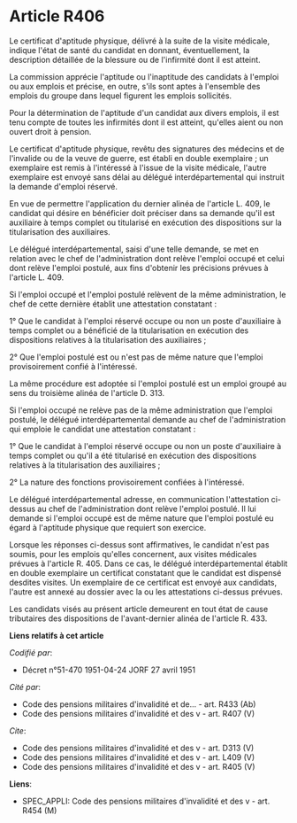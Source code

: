 # Article R406

Le certificat d'aptitude physique, délivré à la suite de la visite médicale, indique l'état de santé du candidat en donnant,
éventuellement, la description détaillée de la blessure ou de l'infirmité dont il est atteint.

La commission apprécie l'aptitude ou l'inaptitude des candidats à l'emploi ou aux emplois et précise, en outre, s'ils sont
aptes à l'ensemble des emplois du groupe dans lequel figurent les emplois sollicités.

Pour la détermination de l'aptitude d'un candidat aux divers emplois, il est tenu compte de toutes les infirmités dont il est
atteint, qu'elles aient ou non ouvert droit à pension.

Le certificat d'aptitude physique, revêtu des signatures des médecins et de l'invalide ou de la veuve de guerre, est établi
en double exemplaire ; un exemplaire est remis à l'intéressé à l'issue de la visite médicale, l'autre exemplaire est envoyé
sans délai au délégué interdépartemental qui instruit la demande d'emploi réservé.

En vue de permettre l'application du dernier alinéa de l'article L. 409, le candidat qui désire en bénéficier doit préciser
dans sa demande qu'il est auxiliaire à temps complet ou titularisé en exécution des dispositions sur la titularisation des
auxiliaires.

Le délégué interdépartemental, saisi d'une telle demande, se met en relation avec le chef de l'administration dont relève
l'emploi occupé et celui dont relève l'emploi postulé, aux fins d'obtenir les précisions prévues à l'article L. 409.

Si l'emploi occupé et l'emploi postulé relèvent de la même administration, le chef de cette dernière établit une attestation
constatant :

1° Que le candidat à l'emploi réservé occupe ou non un poste d'auxiliaire à temps complet ou a bénéficié de la titularisation
en exécution des dispositions relatives à la titularisation des auxiliaires ;

2° Que l'emploi postulé est ou n'est pas de même nature que l'emploi provisoirement confié à l'intéressé.

La même procédure est adoptée si l'emploi postulé est un emploi groupé au sens du troisième alinéa de l'article D. 313.

Si l'emploi occupé ne relève pas de la même administration que l'emploi postulé, le délégué interdépartemental demande au
chef de l'administration qui emploie le candidat une attestation constatant :

1° Que le candidat à l'emploi réservé occupe ou non un poste d'auxiliaire à temps complet ou qu'il a été titularisé en
exécution des dispositions relatives à la titularisation des auxiliaires ;

2° La nature des fonctions provisoirement confiées à l'intéressé.

Le délégué interdépartemental adresse, en communication l'attestation ci-dessus au chef de l'administration dont relève
l'emploi postulé. Il lui demande si l'emploi occupé est de même nature que l'emploi postulé eu égard à l'aptitude physique
que requiert son exercice.

Lorsque les réponses ci-dessus sont affirmatives, le candidat n'est pas soumis, pour les emplois qu'elles concernent, aux
visites médicales prévues à l'article R. 405. Dans ce cas, le délégué interdépartemental établit en double exemplaire un
certificat constatant que le candidat est dispensé desdites visites. Un exemplaire de ce certificat est envoyé aux candidats,
l'autre est annexé au dossier avec la ou les attestations ci-dessus prévues.

Les candidats visés au présent article demeurent en tout état de cause tributaires des dispositions de l'avant-dernier alinéa
de l'article R. 433.

**Liens relatifs à cet article**

_Codifié par_:

  - Décret n°51-470 1951-04-24 JORF 27 avril 1951

_Cité par_:

  - Code des pensions militaires d'invalidité et de... - art. R433 (Ab)
  - Code des pensions militaires d'invalidité et des v - art. R407 (V)

_Cite_:

  - Code des pensions militaires d'invalidité et des v - art. D313 (V)
  - Code des pensions militaires d'invalidité et des v - art. L409 (V)
  - Code des pensions militaires d'invalidité et des v - art. R405 (V)

**Liens**:

  - SPEC_APPLI: Code des pensions militaires d'invalidité et des v - art. R454 (M)
